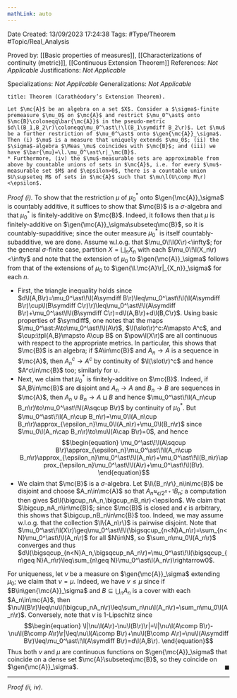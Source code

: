 ```yaml
---
mathLink: auto
---
```


<div class="topSpace"></div>

Date Created: 13/09/2023 17:24:38
Tags: #Type/Theorem #Topic/Real_Analysis

Proved by: [[Basic properties of measures]], [[Characterizations of continuity (metric)]], [[Continuous Extension Theorem]]
References: <i>Not Applicable</i>
Justifications: <i>Not Applicable</i>

Specializations: <i>Not Applicable</i>
Generalizations: <i>Not Applicable</i>

``` ad-Theorem
title: Theorem (Carathéodory’s Extension Theorem).

Let $\mc{A}$ be an algebra on a set $X$. Consider a $\sigma$-finite premeasure $\mu_0$ on $\mc{A}$ and restrict $\mu_0^\ast$ onto $\mc{B}\coloneqq\bar{\mc{A}}$ in the pseudo-metric $d\l(B_1,B_2\r)\coloneqq\mu_0^\ast\!\l(B_1\symdiff B_2\r)$. Let $\mu$ be a further restriction of $\mu_0^\ast$ onto $\gen{\mc{A}}_\sigma$. Then (i) $\mu$ is a measure that uniquely extends $\mu_0$; (ii) the $\sigma$-algebra $\Meas_\mu$ coincides with $\mc{B}$; and (iii) we have $\bar{\mu}=\l.\mu_0^\ast\r|_\mc{B}$.
* Furthermore, (iv) the $\mu$-measurable sets are approximable from above by countable unions of sets in $\mc{A}$, i.e. for every $\mu$-measurable set $M$ and $\epsilon>0$, there is a countable union $U\supseteq M$ of sets in $\mc{A}$ such that $\mu\l(U\comp M\r)<\epsilon$.

```

<i>Proof (i).</i> To show that the restriction $\mu$ of $\mu_0^\ast$ onto $\gen{\mc{A}}_\sigma$ is countably additive, it suffices to show that $\mc{B}$ is a $\sigma$-algebra and that $\mu_0^\ast$ is finitely-additive on $\mc{B}$. Indeed, it follows then that $\mu$ is finitely-additive on $\gen{\mc{A}}_\sigma\subseteq\mc{B}$, so it is countably-supadditive; since the outer measure $\mu_0^\ast$ is itself countably-subadditive, we are done. Assume w.l.o.g. that $\mu_0\!\l(X\r)<\infty$; for the general $\sigma$-finite case, partition $X=\bigsqcup_nX_n$ with each $\mu_0\!\l(X_n\r)<\infty$ and note that the extension of $\mu_0$ to $\gen{\mc{A}}_\sigma$ follows from that of the extensions of $\mu_0$ to $\gen{\l.\mc{A}\r|_{X_n}}_\sigma$ for each $n$.
* First, the triangle inequality holds since $d\l(A,B\r)=\mu_0^\ast\!\l(A\symdiff B\r)\leq\mu_0^\ast\!\l(\l(A\symdiff B\r)\cup\l(B\symdiff C\r)\r)\leq\mu_0^\ast\!\l(A\symdiff B\r)+\mu_0^\ast\!\l(B\symdiff C\r)=d\l(A,B\r)+d\l(B,C\r)$. Using basic properties of $\symdiff$, one notes that the maps $\mu_0^\ast:A\to\mu_0^\ast\!\l(A\r)$, $\l(\slot\r)^c:A\mapsto A^c$, and $\cup:\tpl{A,B}\mapsto A\cup B$ on $\pow\l(X\r)$ are all continuous with respect to the appropriate metrics. In particular, this shows that $\mc{B}$ is an algebra; if $A\in\mc{B}$ and $A_n\to A$ is a sequence in $\mc{A}$, then $A_n^c\to A^c$ by continuity of $\l(\slot\r)^c$ and hence $A^c\in\mc{B}$ too; similarly for $\cup$.
* Next, we claim that $\mu_0^\ast$ is finitely-additive on $\mc{B}$. Indeed, if $A,B\in\mc{B}$ are disjoint and $A_n\to A$ and $B_n\to B$ are sequences in $\mc{A}$, then $A_n\cup B_n\to A\sqcup B$ and hence $\mu_0^\ast\!\l(A_n\cup B_n\r)\to\mu_0^\ast\!\l(A\sqcup B\r)$ by continuity of $\mu_0^\ast$. But $\mu_0^\ast\!\l(A_n\cup B_n\r)=\mu_0\l(A_n\cup B_n\r)\approx_{\epsilon_n}\mu_0\l(A_n\r)+\mu_0\l(B_n\r)$ since $\mu_0\l(A_n\cap B_n\r)\to\mu\l(A\cap B\r)=0$, and hence
$$\begin{equation}
    \mu_0^\ast\!\l(A\sqcup B\r)\approx_{\epsilon_n}\mu_0^\ast\!\l(A_n\cup B_n\r)\approx_{\epsilon_n}\mu_0^\ast\!\l(A_n\r)+\mu_0^\ast\!\l(B_n\r)\approx_{\epsilon_n}\mu_0^\ast\!\l(A\r)+\mu_0^\ast\!\l(B\r).
\end{equation}$$
* We claim that $\mc{B}$ is a $\sigma$-algebra. Let $\l\{B_n\r\}_n\in\mc{B}$ be disjoint and choose $A_n\in\mc{A}$ so that $A_n\approx_{\epsilon/2^{n+1}}B_n$; a computation then gives $d\l(\bigcup_nA_n,\bigcup_nB_n\r)<\epsilon$. We claim that $\bigcup_nA_n\in\mc{B}$; since $\mc{B}$ is closed and $\epsilon$ is arbitrary, this shows that $\bigcup_nB_n\in\mc{B}$ too. Indeed, we may assume w.l.o.g. that the collection $\l\{A_n\r\}$ is pairwise disjoint. Note that $\mu_0^\ast\!\l(X\r)\geq\mu_0^\ast\!\l(\bigsqcup_{n<N}A_n\r)=\sum_{n<N}\mu_0^\ast\!\l(A_n\r)$ for all $N\in\N$, so $\sum_n\mu_0\l(A_n\r)$ converges and thus $d\l(\bigsqcup_{n<N}A_n,\bigsqcup_nA_n\r)=\mu_0^\ast\!\l(\bigsqcup_{n\geq N}A_n\r)\leq\sum_{n\geq N}\mu_0^\ast\l(A_n\r)\rightarrow0$.

For uniqueness, let $\nu$ be a measure on $\gen{\mc{A}}_\sigma$ extending $\mu_0$; we claim that $\nu=\mu$. Indeed, we have $\nu\leq\mu$ since if $B\in\gen{\mc{A}}_\sigma$ and $B\subseteq\bigcup_nA_n$ is a cover with each $A_n\in\mc{A}$, then $\nu\l(B\r)\leq\nu\l(\bigcup_nA_n\r)\leq\sum_n\nu\l(A_n\r)=\sum_n\mu_0\l(A_n\r)$. Conversely, note that $\nu$ is $1$-Lipschitz since
$$\begin{equation}
    \l|\nu\l(A\r)-\nu\l(B\r)\r|=\l|\nu\l(A\comp B\r)-\nu\l(B\comp A\r)\r|\leq\nu\l(A\comp B\r)+\nu\l(B\comp A\r)=\nu\l(A\symdiff B\r)\leq\mu_0^\ast\!\l(A\symdiff B\r)=d\l(A,B\r).
\end{equation}$$
Thus both $\nu$ and $\mu$ are continuous functions on $\gen{\mc{A}}_\sigma$ that coincide on a dense set $\mc{A}\subseteq\mc{B}$, so they coincide on $\gen{\mc{A}}_\sigma$.<span style="float:right;">$\blacksquare$</span>

---

<i>Proof (ii, iv).</i> 
